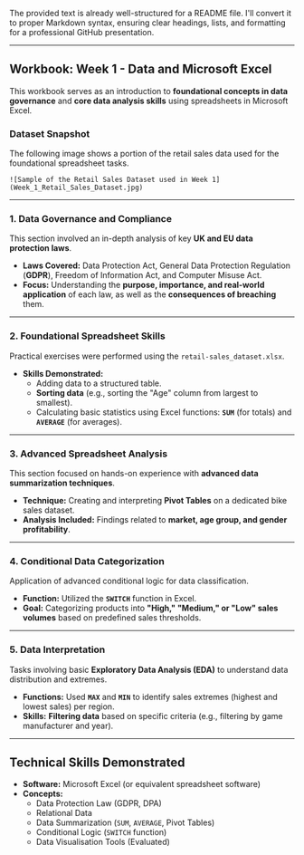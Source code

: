 The provided text is already well-structured for a README file. I'll convert it to proper Markdown syntax, ensuring clear headings, lists, and formatting for a professional GitHub presentation.

***

## Workbook: Week 1 - Data and Microsoft Excel

This workbook serves as an introduction to **foundational concepts in data governance** and **core data analysis skills** using spreadsheets in Microsoft Excel.

### Dataset Snapshot

The following image shows a portion of the retail sales data used for the foundational spreadsheet tasks.

`![Sample of the Retail Sales Dataset used in Week 1](Week_1_Retail_Sales_Dataset.jpg)`

---

### 1. Data Governance and Compliance

This section involved an in-depth analysis of key **UK and EU data protection laws**.

* **Laws Covered:** Data Protection Act, General Data Protection Regulation (**GDPR**), Freedom of Information Act, and Computer Misuse Act.
* **Focus:** Understanding the **purpose, importance, and real-world application** of each law, as well as the **consequences of breaching** them.

---

### 2. Foundational Spreadsheet Skills

Practical exercises were performed using the `retail-sales_dataset.xlsx`.

* **Skills Demonstrated:**
    * Adding data to a structured table.
    * **Sorting data** (e.g., sorting the "Age" column from largest to smallest).
    * Calculating basic statistics using Excel functions: **`SUM`** (for totals) and **`AVERAGE`** (for averages).

---

### 3. Advanced Spreadsheet Analysis

This section focused on hands-on experience with **advanced data summarization techniques**.

* **Technique:** Creating and interpreting **Pivot Tables** on a dedicated bike sales dataset.
* **Analysis Included:** Findings related to **market, age group, and gender profitability**.

---

### 4. Conditional Data Categorization

Application of advanced conditional logic for data classification.

* **Function:** Utilized the **`SWITCH`** function in Excel.
* **Goal:** Categorizing products into **"High," "Medium," or "Low" sales volumes** based on predefined sales thresholds.

---

### 5. Data Interpretation

Tasks involving basic **Exploratory Data Analysis (EDA)** to understand data distribution and extremes.

* **Functions:** Used **`MAX`** and **`MIN`** to identify sales extremes (highest and lowest sales) per region.
* **Skills:** **Filtering data** based on specific criteria (e.g., filtering by game manufacturer and year).

---

## Technical Skills Demonstrated

* **Software:** Microsoft Excel (or equivalent spreadsheet software)
* **Concepts:**
    * Data Protection Law (GDPR, DPA)
    * Relational Data
    * Data Summarization (`SUM`, `AVERAGE`, Pivot Tables)
    * Conditional Logic (`SWITCH` function)
    * Data Visualisation Tools (Evaluated)
